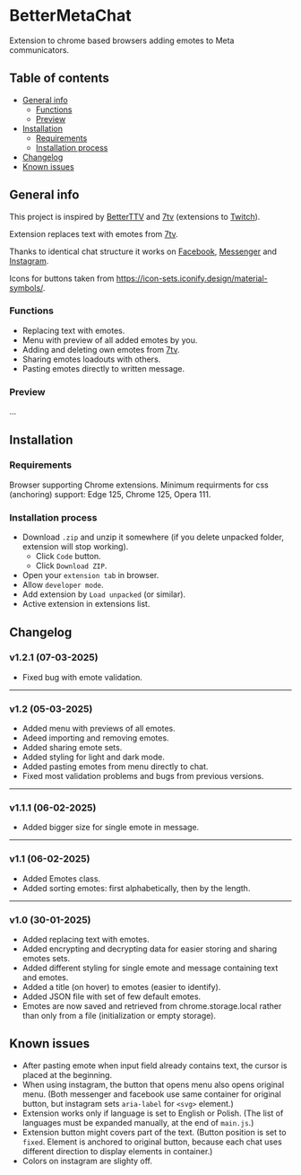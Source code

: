 # BetterMetaChat
Extension to chrome based browsers adding emotes to Meta communicators.

## Table of contents
* [General info](#general-info)
  * [Functions](#functions)
  * [Preview](#preview)
* [Installation](#installation)
  * [Requirements](#requirements)
  * [Installation process](#installation-process)
* [Changelog](#changelog)
* [Known issues](#known-issues)

## General info
This project is inspired by [BetterTTV](https://betterttv.com/) and [7tv](https://7tv.app/) (extensions to [Twitch](https://twitch.tv)).

Extension replaces text with emotes from [7tv](https://7tv.app/).

Thanks to identical chat structure it works on [Facebook](https://facebook.com/), [Messenger](https://messenger.com/) and [Instagram](https://instagram.com/).

Icons for buttons taken from https://icon-sets.iconify.design/material-symbols/.

### Functions
 * Replacing text with emotes.
 * Menu with preview of all added emotes by you.
 * Adding and deleting own emotes from [7tv](https://7tv.app/).
 * Sharing emotes loadouts with others.
 * Pasting emotes directly to written message.

### Preview
...

## Installation
### Requirements
Browser supporting Chrome extensions. Minimum requirments for css (anchoring) support: Edge 125, Chrome 125, Opera 111.

### Installation process
* Download `.zip` and unzip it somewhere (if you delete unpacked folder, extension will stop working).
  * Click `Code` button.
  * Click `Download ZIP`.
* Open your `extension tab` in browser.
* Allow `developer mode`.
* Add extension by `Load unpacked` (or similar).
* Active extension in extensions list.

## Changelog
### v1.2.1 (07-03-2025)
* Fixed bug with emote validation.

---

### v1.2 (05-03-2025)
* Added menu with previews of all emotes.
* Adeed importing and removing emotes.
* Added sharing emote sets.
* Added styling for light and dark mode.
* Added pasting emotes from menu directly to chat.
* Fixed most validation problems and bugs from previous versions<!-- (added few more)-->.

---

### v1.1.1 (06-02-2025)
 * Added bigger size for single emote in message.

---

### v1.1 (06-02-2025)
 * Added Emotes class.
 * Added sorting emotes: first alphabetically, then by the length.

---

### v1.0 (30-01-2025)
 * Added replacing text with emotes.
 * Added encrypting and decrypting data for easier storing and sharing emotes sets.
 * Added different styling for single emote and message containing text and emotes.
 * Added a title (on hover) to emotes (easier to identify).
 * Added JSON file with set of few default emotes.
 * Emotes are now saved and retrieved from chrome.storage.local rather than only from a file (initialization or empty storage).

## Known issues
 * After pasting emote when input field already contains text, the cursor is placed at the beginning.
 * When using instagram, the button that opens menu also opens original menu. (Both messenger and facebook use same container for original button, but instagram sets `aria-label` for `<svg>` element.)
 * Extension works only if language is set to English or Polish. (The list of languages ​​must be expanded manually, at the end of `main.js`.)
 * Extension button might covers part of the text. (Button position is set to `fixed`. Element is anchored to original button, because each chat uses different direction to display elements in container.)
 * Colors on instagram are slighty off.

